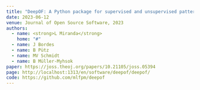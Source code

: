 ```yaml
---
title: "DeepOF: A Python package for supervised and unsupervised pattern recognition in mice motion tracking data"
date: 2023-06-12
venue: Journal of Open Source Software, 2023
authors:
  - name: <strong>L Miranda</strong>
    home: "#"
  - name: J Bordes
  - name: B Pütz
  - name: MV Schmidt
  - name: B Müller-Myhsok
paper: https://joss.theoj.org/papers/10.21105/joss.05394
page: http://localhost:1313/en/software/deepof/deepof/
code: https://github.com/mlfpm/deepof
---
```

